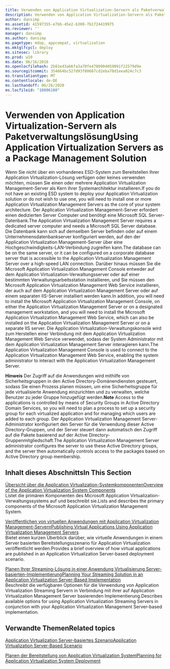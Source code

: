 ```yaml
---
title: Verwenden von Application Virtualization-Servern als Paketverwaltungslösung
description: Verwenden von Application Virtualization-Servern als Paketverwaltungslösung
author: dansimp
ms.assetid: 41597355-e7bb-45e2-b300-7b1724419975
ms.reviewer: ''
manager: dansimp
ms.author: dansimp
ms.pagetype: mdop, appcompat, virtualization
ms.mktglfcycl: deploy
ms.sitesec: library
ms.prod: w10
ms.date: 06/16/2016
ms.openlocfilehash: 2b81ed3ab6fa3a70fe4780904059091f22579d9e
ms.sourcegitcommit: 354664bc527d93f80687cd2eba70d1eea024c7c3
ms.translationtype: MT
ms.contentlocale: de-DE
ms.lasthandoff: 06/26/2020
ms.locfileid: "10806180"
---
```

# <span data-ttu-id="cb89b-103">Verwenden von Application Virtualization-Servern als Paketverwaltungslösung</span><span class="sxs-lookup"><span data-stu-id="cb89b-103">Using Application Virtualization Servers as a Package Management Solution</span></span>


<span data-ttu-id="cb89b-104">Wenn Sie nicht über ein vorhandenes ESD-System zum Bereitstellen Ihrer Application Virtualization-Lösung verfügen oder keines verwenden möchten, müssen Sie einen oder mehrere Application Virtualization Management-Server als Kern ihrer Systemarchitektur installieren.</span><span class="sxs-lookup"><span data-stu-id="cb89b-104">If you do not have an existing ESD system to deploy your Application Virtualization solution or do not wish to use one, you will need to install one or more Application Virtualization Management Servers as the core of your system architecture.</span></span> <span data-ttu-id="cb89b-105">Der Application Virtualization Management-Server erfordert einen dedizierten Server Computer und benötigt eine Microsoft SQL Server-Datenbank.</span><span class="sxs-lookup"><span data-stu-id="cb89b-105">The Application Virtualization Management Server requires a dedicated server computer and needs a Microsoft SQL Server database.</span></span> <span data-ttu-id="cb89b-106">Die Datenbank kann sich auf demselben Server befinden oder auf einem Unternehmensdatenbankserver konfiguriert werden, auf den der Application Virtualization Management-Server über eine Hochgeschwindigkeits-LAN-Verbindung zugreifen kann.</span><span class="sxs-lookup"><span data-stu-id="cb89b-106">The database can be on the same server, or it can be configured on a corporate database server that is accessible to the Application Virtualization Management Server over a high-speed LAN connection.</span></span> <span data-ttu-id="cb89b-107">Darüber hinaus müssen Sie die Microsoft Application Virtualization Management Console entweder auf dem Application Virtualization-Verwaltungsserver oder auf einer bestimmten Verwaltungsarbeitsstation installieren, und Sie müssen den Microsoft Application Virtualization Management Web Service installieren, der auch auf dem Application Virtualization Management Server oder auf einem separaten IIS-Server installiert werden kann.</span><span class="sxs-lookup"><span data-stu-id="cb89b-107">In addition, you will need to install the Microsoft Application Virtualization Management Console, on either the Application Virtualization Management Server or on a designated management workstation, and you will need to install the Microsoft Application Virtualization Management Web Service, which can also be installed on the Application Virtualization Management Server or on a separate IIS server.</span></span> <span data-ttu-id="cb89b-108">Die Application Virtualization-Verwaltungskonsole wird zum Herstellen einer Verbindung mit dem Application Virtualization Management Web Service verwendet, sodass der System Administrator mit dem Application Virtualization Management Server interagieren kann.</span><span class="sxs-lookup"><span data-stu-id="cb89b-108">The Application Virtualization Management Console is used to connect to the Application Virtualization Management Web Service, enabling the system administrator to interact with the Application Virtualization Management Server.</span></span>

<span data-ttu-id="cb89b-109">**Hinweis**  Der Zugriff auf die Anwendungen wird mithilfe von Sicherheitsgruppen in den Active Directory-Domänendiensten gesteuert, sodass Sie einen Prozess planen müssen, um eine Sicherheitsgruppe für jede virtualisierte Anwendung einzurichten und zu verwalten, welche Benutzer zu jeder Gruppe hinzugefügt werden.</span><span class="sxs-lookup"><span data-stu-id="cb89b-109">**Note** Access to the applications is controlled by means of Security Groups in Active Directory Domain Services, so you will need to plan a process to set up a security group for each virtualized application and for managing which users are added to each group.</span></span> <span data-ttu-id="cb89b-110">Der Application Virtualization Management Server-Administrator konfiguriert den Server für die Verwendung dieser Active Directory-Gruppen, und der Server steuert dann automatisch den Zugriff auf die Pakete basierend auf der Active Directory-Gruppenmitgliedschaft.</span><span class="sxs-lookup"><span data-stu-id="cb89b-110">The Application Virtualization Management Server administrator configures the server to use these Active Directory groups, and the server then automatically controls access to the packages based on Active Directory group membership.</span></span>

 

## <span data-ttu-id="cb89b-111">Inhalt dieses Abschnitts</span><span class="sxs-lookup"><span data-stu-id="cb89b-111">In This Section</span></span>


<a href="" id="overview-of-the-application-virtualization-system-components"></a>[<span data-ttu-id="cb89b-112">Übersicht über die Application Virtualization-Systemkomponenten</span><span class="sxs-lookup"><span data-stu-id="cb89b-112">Overview of the Application Virtualization System Components</span></span>](overview-of-the-application-virtualization-system-components.md)  
<span data-ttu-id="cb89b-113">Listet die primären Komponenten des Microsoft Application Virtualization-Verwaltungssystems auf und beschreibt sie.</span><span class="sxs-lookup"><span data-stu-id="cb89b-113">Lists and describes the primary components of the Microsoft Application Virtualization Management System.</span></span>

<a href="" id="publishing-virtual-applications-using-application-virtualization-management-servers"></a>[<span data-ttu-id="cb89b-114">Veröffentlichen von virtuellen Anwendungen mit Application Virtualization Management-Servern</span><span class="sxs-lookup"><span data-stu-id="cb89b-114">Publishing Virtual Applications Using Application Virtualization Management Servers</span></span>](publishing-virtual-applications-using-application-virtualization-management-servers.md)  
<span data-ttu-id="cb89b-115">Bietet einen kurzen Überblick darüber, wie virtuelle Anwendungen in einem Server basierten Bereitstellungsszenario für Application Virtualization veröffentlicht werden.</span><span class="sxs-lookup"><span data-stu-id="cb89b-115">Provides a brief overview of how virtual applications are published in an Application Virtualization Server-based deployment scenario.</span></span>

<a href="" id="planning-your-streaming-solution-in-an-application-virtualization-server-based-implementation"></a>[<span data-ttu-id="cb89b-116">Planen Ihrer Streaming-Lösung in einer Anwendung Virtualisierung Server-basierten-Implementierung</span><span class="sxs-lookup"><span data-stu-id="cb89b-116">Planning Your Streaming Solution in an Application Virtualization Server-Based Implementation</span></span>](planning-your-streaming-solution-in-an-application-virtualization-server-based-implementation.md)  
<span data-ttu-id="cb89b-117">Beschreibt die verfügbaren Optionen für die Verwendung von Application Virtualization Streaming Servern in Verbindung mit ihrer auf Application Virtualization Management Server basierenden Implementierung.</span><span class="sxs-lookup"><span data-stu-id="cb89b-117">Describes available options for using Application Virtualization Streaming Servers in conjunction with your Application Virtualization Management Server-based implementation.</span></span>

## <span data-ttu-id="cb89b-118">Verwandte Themen</span><span class="sxs-lookup"><span data-stu-id="cb89b-118">Related topics</span></span>


[<span data-ttu-id="cb89b-119">Application Virtualization Server-basiertes Szenario</span><span class="sxs-lookup"><span data-stu-id="cb89b-119">Application Virtualization Server-Based Scenario</span></span>](application-virtualization-server-based-scenario.md)

[<span data-ttu-id="cb89b-120">Planen der Bereitstellung von Application Virtualization System</span><span class="sxs-lookup"><span data-stu-id="cb89b-120">Planning for Application Virtualization System Deployment</span></span>](planning-for-application-virtualization-system-deployment.md)

 

 





